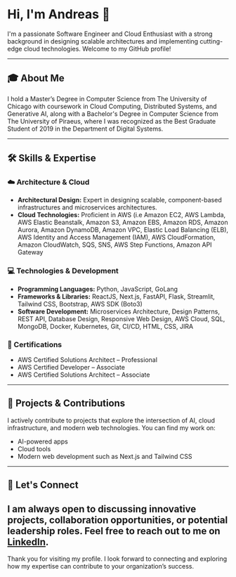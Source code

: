 <!--
**AndreasPr/AndreasPr** is a ✨ _special_ ✨ repository because its `README.md` (this file) appears on your GitHub profile.

Here are some ideas to get you started:

- 🔭 I’m currently working on ...
- 🌱 I’m currently learning ...
- 👯 I’m looking to collaborate on ...
- 🤔 I’m looking for help with ...
- 💬 Ask me about ...
- 📫 How to reach me: ...
- 😄 Pronouns: ...
- ⚡ Fun fact: ...
-->



# Hi, I'm Andreas 👋

I'm a passionate Software Engineer and Cloud Enthusiast with a strong background in designing scalable architectures and implementing cutting-edge cloud technologies. Welcome to my GitHub profile!

---

## 🎓 About Me

I hold a Master’s Degree in Computer Science from The University of Chicago with coursework in Cloud Computing, Distributed Systems, and Generative AI, along with a Bachelor's Degree in Computer Science from The University of Piraeus, where I was recognized as the Best Graduate Student of 2019 in the Department of Digital Systems.

---

## 🛠 Skills & Expertise

### ☁️ Architecture & Cloud
- **Architectural Design:** Expert in designing scalable, component-based infrastructures and microservices architectures.
- **Cloud Technologies:** Proficient in AWS (i.e Amazon EC2, AWS Lambda, AWS Elastic Beanstalk, Amazon S3, Amazon EBS, Amazon RDS, Amazon Aurora, Amazon DynamoDB, Amazon VPC, Elastic Load Balancing (ELB), AWS Identity and Access Management (IAM), AWS CloudFormation, Amazon CloudWatch, SQS, SNS, AWS Step Functions, Amazon API Gateway

### 💻 Technologies & Development
- **Programming Languages:** Python, JavaScript, GoLang
- **Frameworks & Libraries:** ReactJS, Next.js, FastAPI, Flask, Streamlit, Tailwind CSS, Bootstrap, AWS SDK (Boto3)
- **Software Development:** Microservices Architecture, Design Patterns, REST API, Database Design, Responsive Web Design, AWS Cloud, SQL, MongoDB, Docker, Kubernetes, Git, CI/CD, HTML, CSS, JIRA

### 📜 Certifications
- AWS Certified Solutions Architect – Professional
- AWS Certified Developer – Associate
- AWS Certified Solutions Architect – Associate

---

## 🚀 Projects & Contributions
I actively contribute to projects that explore the intersection of AI, cloud infrastructure, and modern web technologies. You can find my work on:
- AI-powered apps
- Cloud tools
- Modern web development such as Next.js and Tailwind CSS 

---

## 🤝 Let's Connect
I am always open to discussing innovative projects, collaboration opportunities, or potential leadership roles. Feel free to reach out to me on [LinkedIn](https://www.linkedin.com/in/andreas-priftis-650779139/).
---

Thank you for visiting my profile. I look forward to connecting and exploring how my expertise can contribute to your organization’s success.
